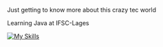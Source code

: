 Just getting to know more about this crazy tec world

Learning Java at IFSC-Lages
	
 [![My Skills](https://skills.thijs.gg/icons?i=java,ideia)](https://skills.thijs.gg)
